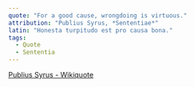 ```yaml
---
quote: "For a good cause, wrongdoing is virtuous."
attribution: "Publius Syrus, *Sententiae*"
latin: "Honesta turpitudo est pro causa bona."
tags:
  - Quote
  - Sententia
---
```

[Publius Syrus - Wikiquote](https://en.wikiquote.org/wiki/Publilius_Syrus)
